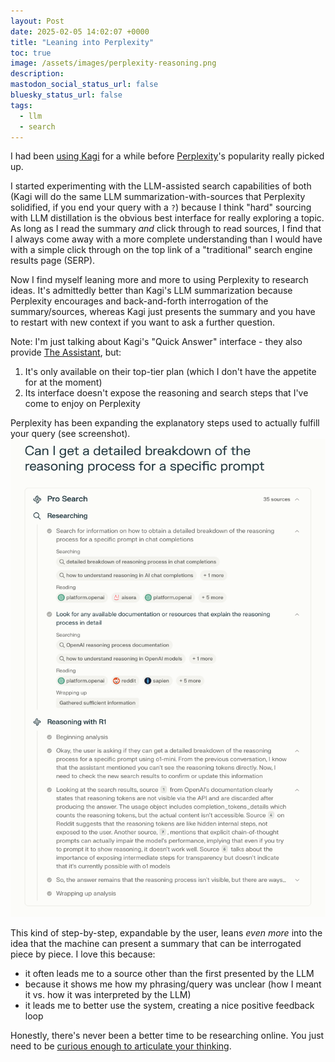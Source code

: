 ```yaml
---
layout: Post
date: 2025-02-05 14:02:07 +0000
title: "Leaning into Perplexity"
toc: true
image: /assets/images/perplexity-reasoning.png
description: 
mastodon_social_status_url: false
bluesky_status_url: false
tags:
  - llm
  - search
---
```


I had been [using Kagi](https://www.joshbeckman.org/blog/returning-to-kagi) for a while before [Perplexity](https://www.perplexity.ai)'s popularity really picked up.

I started experimenting with the LLM-assisted search capabilities of both (Kagi will do the same LLM summarization-with-sources that Perplexity solidified, if you end your query with a `?`) because I think "hard" sourcing with LLM distillation is the obvious best interface for really exploring a topic. As long as I read the summary *and* click through to read sources, I find that I always come away with a more complete understanding than I would have with a simple click through on the top link of a "traditional" search engine results page (SERP).

Now I find myself leaning more and more to using Perplexity to research ideas. It's admittedly better than Kagi's LLM summarization because Perplexity encourages and back-and-forth interrogation of the summary/sources, whereas Kagi just presents the summary and you have to restart with new context if you want to ask a further question.

Note: I'm just talking about Kagi's "Quick Answer" interface - they also  provide [The Assistant](https://help.kagi.com/kagi/ai/assistant.html), but:
1. It's only available on their top-tier plan (which I don't have the appetite for at the moment)
2. Its interface doesn't expose the reasoning and search steps that I've come to enjoy on Perplexity

Perplexity has been expanding the explanatory steps used to actually fulfill your query (see screenshot).
![Perplexity's Pro Search explanatory interface](/assets/images/perplexity-reasoning.png)

This kind of step-by-step, expandable by the user, leans _even more_ into the idea that the machine can present a summary that can be interrogated piece by piece. I love this because:
- it often leads me to a source other than the first presented by the LLM
- because it shows me how my phrasing/query was unclear (how I meant it vs. how it was interpreted by the LLM)
- it leads me to better use the system, creating a nice positive feedback loop

Honestly, there's never been a better time to be researching online. You just need to be [curious enough to articulate your thinking](https://www.joshbeckman.org/notes/846060336).

